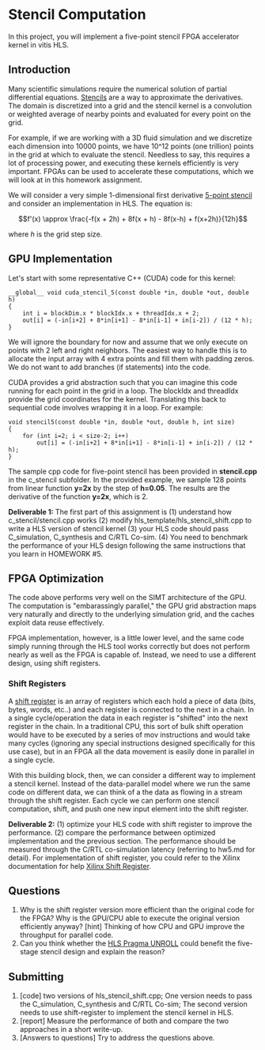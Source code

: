 # Stencil Computation

In this project, you will implement a five-point stencil FPGA accelerator kernel in vitis HLS.

## Introduction
Many scientific simulations require the numerical solution of partial differential equations. [Stencils](https://en.wikipedia.org/wiki/Stencil_(numerical_analysis)) are a way to approximate the derivatives. The domain is discretized into a grid and the stencil kernel is a convolution or weighted average of nearby points and evaluated for every point on the grid. 

For example, if we are working with a 3D fluid simulation and we discretize each dimension into 10000 points, we have 10^12 points (one trillion) points in the grid at which to evaluate the stencil. Needless to say, this requires a lot of processing power, and executing these kernels efficiently is very important. FPGAs can be used to accelerate these computations, which we will look at in this homework assignment.

We will consider a very simple 1-dimensional first derivative [5-point stencil](https://en.wikipedia.org/wiki/Five-point_stencil) and consider an implementation in HLS. The equation is:

$$f'(x) \approx \frac{-f(x + 2h) + 8f(x + h) - 8f(x-h) + f(x+2h)}{12h}$$

where $h$ is the grid step size.

## GPU Implementation
Let's start with some representative C++ (CUDA) code for this kernel:

	__global__ void cuda_stencil_5(const double *in, double *out, double h)
	{
		int i = blockDim.x * blockIdx.x + threadIdx.x + 2;
		out[i] = (-in[i+2] + 8*in[i+1] - 8*in[i-1] + in[i-2]) / (12 * h);
	}
	
We will ignore the boundary for now and assume that we only execute on points with 2 left and right neighbors. The easiest way to handle this is to allocate the input array with 4 extra points and fill them with padding zeros. We do not want to add branches (if statements) into the code.

CUDA provides a grid abstraction such that you can imagine this code running for each point in the grid in a loop. The blockIdx and threadIdx provide the grid coordinates for the kernel. Translating this back to sequential code involves wrapping it in a loop. For example:

	void stencil5(const double *in, double *out, double h, int size)
	{
		for (int i=2; i < size-2; i++)
			out[i] = (-in[i+2] + 8*in[i+1] - 8*in[i-1] + in[i-2]) / (12 * h);
	}


The sample cpp code for five-point stencil has been provided in **stencil.cpp** in the c_stencil subfolder. In the provided example, we sample 128 points from linear function **y=2x** by the step of **h=0.05**. The results are the derivative of the function **y=2x**, which is 2. 

**Deliverable 1:** The first part of this assignment is (1) understand how c_stencil/stencil.cpp works (2) modify hls_template/hls_stencil_shift.cpp to write a HLS version of stencil kernel (3) your HLS code should pass C_simulation, C_synthesis and C/RTL Co-sim. (4) You need to benchmark the performance of your HLS design following the same instructions that you learn in HOMEWORK #5.

## FPGA Optimization
The code above performs very well on the SIMT architecture of the GPU. The computation is "embarassingly parallel," the GPU grid abstraction maps very naturally and directly to the underlying simulation grid, and the caches exploit data reuse effectively.

FPGA implementation, however, is a little lower level, and the same code simply running through the HLS tool works correctly but does not perform nearly as well as the FPGA is capable of. Instead, we need to use a different design, using shift registers.

### Shift Registers
A [shift register](https://en.wikipedia.org/wiki/Shift_register) is an array of registers which each hold a piece of data (bits, bytes, words, etc..) and each register is connected to the next in a chain. In a single cycle/operation the data in each register is "shifted" into the next register in the chain. In a traditional CPU, this sort of bulk shift operation would have to be executed by a series of mov instructions and would take many cycles (ignoring any special instructions designed specifically for this use case), but in an FPGA all the data movement is easily done in parallel in a single cycle.

With this building block, then, we can consider a different way to implement a stencil kernel. Instead of the data-parallel model where we run the same code on different data, we can think of a the data as flowing in a stream through the shift register. Each cycle we can perform one stencil computation, shift, and push one new input element into the shift register.

**Deliverable 2:** (1) optimize your HLS code with shift register to improve the performance. (2) compare the performance between optimized implementation and the previous section. The performance should be measured through the C/RTL co-simulation latency (referring to hw5.md for detail). For implementation of shift register, you could refer to the Xilinx documentation for help [Xilinx Shift Register](https://xilinx.github.io/Vitis_Accel_Examples/2022.1/html/shift_register.html).

## Questions
1. Why is the shift register version more efficient than the original code for the FPGA? Why is the GPU/CPU able to execute the original version efficiently anyway? [hint] Thinking of how CPU and GPU improve the throughput for parallel code.
2. Can you think whether the [HLS Pragma UNROLL](https://docs.xilinx.com/r/en-US/ug1399-vitis-hls/pragma-HLS-unroll) could benefit the five-stage stencil design and explain the reason?

##  Submitting
1. [code] two versions of hls_stencil_shift.cpp; One version needs to pass the C_simulation, C_synthesis and C/RTL Co-sim; The second version needs to use shift-register to implement the stencil kernel in HLS.
2. [report] Measure the performance of both and compare the two approaches in a short write-up. 
3. [Answers to questions] Try to address the questions above.
